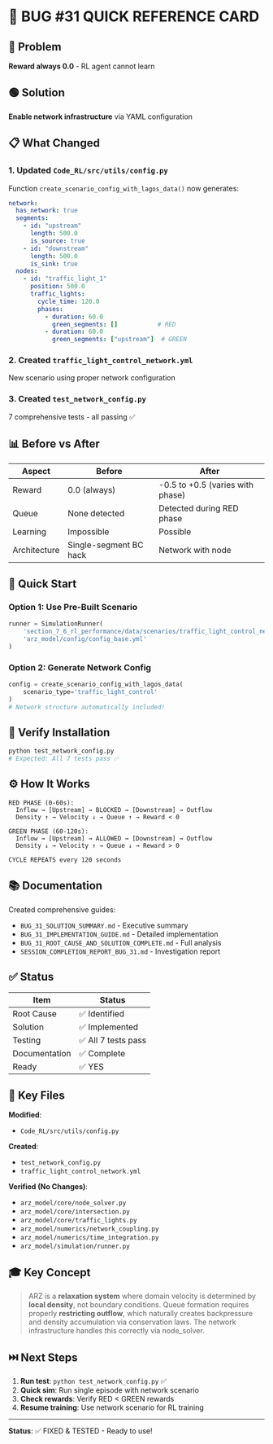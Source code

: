 # 🎯 BUG #31 QUICK REFERENCE CARD

## 🔴 Problem
**Reward always 0.0** - RL agent cannot learn

## 🟢 Solution  
**Enable network infrastructure** via YAML configuration

## 📋 What Changed

### 1. Updated `Code_RL/src/utils/config.py`
Function `create_scenario_config_with_lagos_data()` now generates:
```yaml
network:
  has_network: true
  segments:
    - id: "upstream"
      length: 500.0
      is_source: true
    - id: "downstream"
      length: 500.0
      is_sink: true
  nodes:
    - id: "traffic_light_1"
      position: 500.0
      traffic_lights:
        cycle_time: 120.0
        phases:
          - duration: 60.0
            green_segments: []           # RED
          - duration: 60.0
            green_segments: ["upstream"]  # GREEN
```

### 2. Created `traffic_light_control_network.yml`
New scenario using proper network configuration

### 3. Created `test_network_config.py`
7 comprehensive tests - all passing ✅

## 📊 Before vs After

| Aspect | Before | After |
|--------|--------|-------|
| Reward | 0.0 (always) | -0.5 to +0.5 (varies with phase) |
| Queue | None detected | Detected during RED phase |
| Learning | Impossible | Possible |
| Architecture | Single-segment BC hack | Network with node |

## 🚀 Quick Start

### Option 1: Use Pre-Built Scenario
```python
runner = SimulationRunner(
    'section_7_6_rl_performance/data/scenarios/traffic_light_control_network.yml',
    'arz_model/config/config_base.yml'
)
```

### Option 2: Generate Network Config
```python
config = create_scenario_config_with_lagos_data(
    scenario_type='traffic_light_control'
)
# Network structure automatically included!
```

## 🧪 Verify Installation

```bash
python test_network_config.py
# Expected: All 7 tests pass ✅
```

## ⚙️ How It Works

```
RED PHASE (0-60s):
  Inflow → [Upstream] → BLOCKED → [Downstream] → Outflow
  Density ↑ → Velocity ↓ → Queue ↑ → Reward < 0

GREEN PHASE (60-120s):
  Inflow → [Upstream] → ALLOWED → [Downstream] → Outflow
  Density ↓ → Velocity ↑ → Queue ↓ → Reward > 0

CYCLE REPEATS every 120 seconds
```

## 📚 Documentation

Created comprehensive guides:
- `BUG_31_SOLUTION_SUMMARY.md` - Executive summary
- `BUG_31_IMPLEMENTATION_GUIDE.md` - Detailed implementation
- `BUG_31_ROOT_CAUSE_AND_SOLUTION_COMPLETE.md` - Full analysis
- `SESSION_COMPLETION_REPORT_BUG_31.md` - Investigation report

## ✅ Status

| Item | Status |
|------|--------|
| Root Cause | ✅ Identified |
| Solution | ✅ Implemented |
| Testing | ✅ All 7 tests pass |
| Documentation | ✅ Complete |
| Ready | ✅ YES |

## 🔧 Key Files

**Modified**:
- `Code_RL/src/utils/config.py`

**Created**:
- `test_network_config.py`
- `traffic_light_control_network.yml`

**Verified (No Changes)**:
- `arz_model/core/node_solver.py`
- `arz_model/core/intersection.py`
- `arz_model/core/traffic_lights.py`
- `arz_model/numerics/network_coupling.py`
- `arz_model/numerics/time_integration.py`
- `arz_model/simulation/runner.py`

## 🎓 Key Concept

> ARZ is a **relaxation system** where domain velocity is determined by **local density**, not boundary conditions. Queue formation requires properly **restricting outflow**, which naturally creates backpressure and density accumulation via conservation laws. The network infrastructure handles this correctly via node_solver.

## ⏭️ Next Steps

1. **Run test**: `python test_network_config.py` ✅
2. **Quick sim**: Run single episode with network scenario
3. **Check rewards**: Verify RED < GREEN rewards
4. **Resume training**: Use network scenario for RL training

---

**Status**: ✅ FIXED & TESTED - Ready to use!
